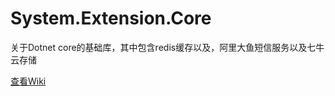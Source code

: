 # System.Extension.Core
关于Dotnet core的基础库，其中包含redis缓存以及，阿里大鱼短信服务以及七牛云存储

<a href="https://github.com/zhenlei520/System.Extension.Core/blob/master/Wiki/%E7%9B%AE%E5%BD%95.md">查看Wiki</a>
